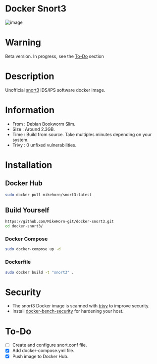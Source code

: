 # Docker Snort3

![image](https://github.com/MikeHorn-git/docker-snort3/assets/123373126/b822ff3c-d7d5-4f7d-97a0-9e937d4fef7b)

# Warning
Beta version. In progress, see the [To-Do](https://github.com/MikeHorn-git/docker-snort3?tab=readme-ov-file#to-do) section

# Description
Unofficial [snort3](https://www.snort.org/snort3) IDS/IPS software docker image.

# Information
* From : Debian Bookworm Slim.
* Size : Around 2.3GB.
* Time : Build from source. Take multiples minutes depending on your system.
* Trivy : 0 unfixed vulnerabilities.

# Installation
## Docker Hub
```bash
sudo docker pull mikehorn/snort3:latest
```

## Build Yourself
```bash
https://github.com/MikeHorn-git/docker-snort3.git
cd docker-snort3/
```

### Docker Compose
```bash
sudo docker-compose up -d
```

### Dockerfile
```bash
sudo docker build -t "snort3" .
```

# Security
* The snort3 Docker image is scanned with [trivy](https://github.com/aquasecurity/trivy) to improve security.
* Install [docker-bench-security](https://github.com/docker/docker-bench-security) for hardening your host.

# To-Do
- [ ] Create and configure snort.conf file.
- [x] Add docker-compose.yml file.
- [x] Push image to Docker Hub.
